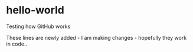 # hello-world
Testing how GitHub works

These lines are newly added - I am making changes - hopefully they work in code..
